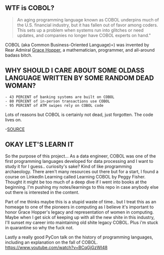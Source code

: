 ## WTF is COBOL?

>An aging programming language known as COBOL underpins much of the U.S. financial industry, but it has fallen out of favor among coders. This sets up a problem when systems run into glitches or need updates, and companies no longer have COBOL experts on hand."

COBOL (aka Common Business-Oriented Language)=) was invented by Rear Admiral [Grace Hopper](http://www.women-inventors.com/Dr-Grace-Murray-Hopper.asp), a mathematician, programmer, and all-around badass bitch.

## WHY SHOULD I CARE ABOUT SOME OLDASS LANGUAGE WRITTEN BY SOME RANDOM DEAD WOMAN?

    - 43 PERCENT of banking systems are built on COBOL
    - 80 PERCENT of in-person transactions use COBOL
    - 95 PERCENT of ATM swipes rely on COBOL code

Lots of reasons but COBOL is certainly not dead, just forgotten. The code lives on.

-[SOURCE](http://fingfx.thomsonreuters.com/gfx/rngs/USA-BANKS-COBOL/010040KH18J/index.html)

## OKAY LET'S LEARN IT
So the purpose of this project...
As a data engineer, COBOL was one of the first programming languages developed for data processing and I want to study it for I guess.. curiosity's sake? Kind of like programming archaeology. There aren't many resources out there but for a start, I found a course on LinkedIn Learning called Learning COBOL by Peggy Fisher. Thought it might be too much of a deep dive if I went into books at the beginning.  I'm pushing my notes/learnings to this repo in case anybody else out there is interested in the content.

Part of me thinks maybe this is a stupid waste of time..
but I treat this as an homeage to one of the pioneers in computing as I believe it's important
to honor Grace Hopper's legacy and representation of women in computing.
Maybe when I get sick of keeping up with all the new shite in this industry, I'll sunset my career
into maintaining old shite legacy COBOL. Plus i'm stuck in quarantine so why the fuck not.

Lastly a really good PyCon talk on the history of programming languages, including
an explanation on the fall of COBOL.
https://www.youtube.com/watch?v=BCqGjGzWI48